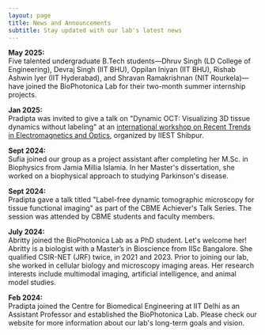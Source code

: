 ```yaml
---
layout: page
title: News and Announcements
subtitle: Stay updated with our lab's latest news
---
```


**May 2025:**   
Five talented undergraduate B.Tech students—Dhruv Singh (LD College of Engineering), Devraj Singh (IIT BHU), Oppilan Iniyan (IIT BHU), Rishab Ashwin Iyer (IIT Hyderabad), and Shravan Ramakrishnan (NIT Rourkela)—have joined the BioPhotonica Lab for their two-month summer internship projects.

**Jan 2025:**  
Pradipta was invited to give a talk on "Dynamic OCT: Visualizing 3D tissue dynamics without labeling" at an [international workshop on Recent Trends in Electromagnetics and Optics](https://workshoprteop2025.iiests.ac.in/), organized by IIEST Shibpur.

**Sept 2024:**  
Sufia joined our group as a project assistant after completing her M.Sc. in Biophysics from Jamia Millia Islamia. In her Master's dissertation, she worked on a biophysical approach to studying Parkinson's disease. 

**Sept 2024:**  
Pradipta gave a talk titled "Label-free dynamic tomographic microscopy for tissue functional imaging" as part of the CBME Achiever's Talk Series. 
The session was attended by CBME students and faculty members.

**July 2024:**  
Abritty joined the BioPhotonica Lab as a PhD student. 
Let's welcome her! 
Abritty is a biologist with a Master’s in Bioscience from IISc Bangalore.
She qualified CSIR-NET (JRF) twice, in 2021 and 2023.
Prior to joining our lab, she worked in cellular biology and microscopy imaging areas.
Her research interests include multimodal imaging, artificial intelligence, and animal model studies. 

**Feb 2024:**  
Pradipta joined the Centre for Biomedical Engineering at IIT Delhi as an Assistant Professor and established the BioPhotonica Lab. 
Please check our website for more information about our lab's long-term goals and vision.








